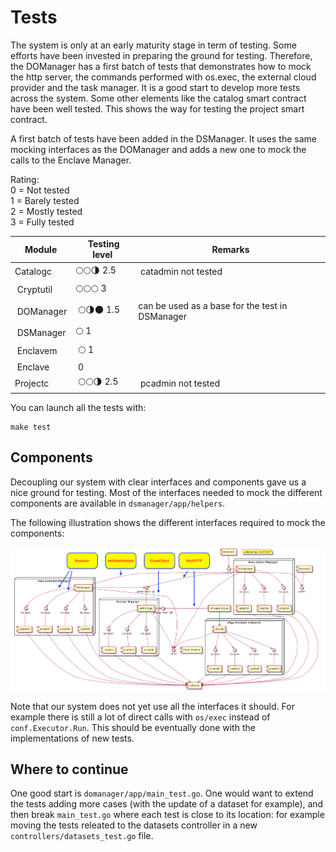 # Tests

The system is only at an early maturity stage in term of testing. Some efforts
have been invested in preparing the ground for testing. Therefore, the DOManager
has a first batch of tests that demonstrates how to mock the http server, the
commands performed with os.exec, the external cloud provider and the task
manager. It is a good start to develop more tests across the system. Some other
elements like the catalog smart contract have been well tested. This shows the
way for testing the project smart contract.

A first batch of tests have been added in the DSManager. It uses the same
mocking interfaces as the DOManager and adds a new one to mock the calls to the
Enclave Manager.

Rating:  
0 = Not tested  
1 = Barely tested  
2 = Mostly tested  
3 = Fully tested  

| Module | Testing level | Remarks |
|--------|---------------|--------|
| Catalogc | 🌕🌕🌗 2.5  | catadmin not tested |
| Cryptutil | 🌕🌕🌕 3 | |
| DOManager | 🌕🌗🌑 1.5 | can be used as a base for the test in DSManager |
| DSManager | 🌕 1 | |
| Enclavem | 🌕 1 | |
| Enclave | 0 | |
| Projectc | 🌕🌕🌗 2.5  | pcadmin not tested |

You can launch all the tests with:

```make
make test
```

## Components

Decoupling our system with clear interfaces and components gave us a nice ground
for testing. Most of the interfaces needed to mock the different components are
available in `dsmanager/app/helpers`.

The following illustration shows the different interfaces required to mock the
components:

![](assets/components_uml_tests.png)

Note that our system does not yet use all the interfaces it should. For example
there is still a lot of direct calls with `os/exec` instead of
`conf.Executor.Run`. This should be eventually done with the implementations of
new tests.

## Where to continue

One good start is `domanager/app/main_test.go`. One would want to extend the
tests adding more cases (with the update of a dataset for example), and then
break `main_test.go` where each test is close to its location: for example
moving the tests releated to the datasets controller in a new
`controllers/datasets_test.go` file.